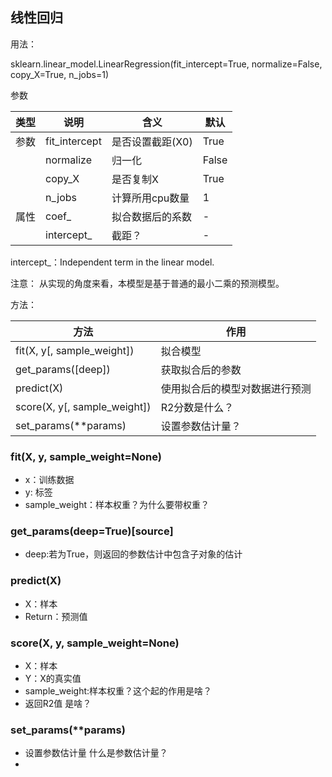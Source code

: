 ## 线性回归

用法：

sklearn.linear_model.LinearRegression(fit_intercept=True, normalize=False, copy_X=True, n_jobs=1)

参数

| 类型 | 说明 | 含义 | 默认 |
| ------ | ------ | ------ | ------ |
| 参数 | fit_intercept | 是否设置截距(X0) | True |
|  | normalize | 归一化 | False |
|  | copy_X | 是否复制X | True |
|  | n_jobs | 计算所用cpu数量 | 1 |
| 属性  | coef_  | 拟合数据后的系数 | - |
|   | intercept_   | 截距？ | - |

intercept_：Independent term in the linear model.

注意：
从实现的角度来看，本模型是基于普通的最小二乘的预测模型。

方法：

|方法|作用|
| ------ | ------ |
|fit(X, y[, sample_weight])| 拟合模型 |
|get_params([deep])| 获取拟合后的参数 |
| predict(X) | 使用拟合后的模型对数据进行预测 |
|score(X, y[, sample_weight])| R2分数是什么？ |
|set_params(**params)| 设置参数估计量？|

### fit(X, y, sample_weight=None)
* x：训练数据
* y: 标签
* sample_weight：样本权重？为什么要带权重？

### get_params(deep=True)[source]
* deep:若为True，则返回的参数估计中包含子对象的估计

### predict(X)
* X：样本
* Return：预测值

### score(X, y, sample_weight=None)
* X：样本
* Y：X的真实值
* sample_weight:样本权重？这个起的作用是啥？
* 返回R2值  是啥？

### set_params(**params)
* 设置参数估计量 什么是参数估计量？
* 
